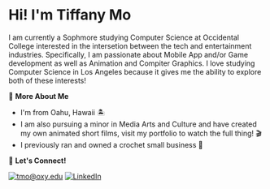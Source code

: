 # Hi! I'm Tiffany Mo

I am currently a Sophmore studying Computer Science at Occidental College interested in the intersetion between the tech and entertainment industries. Specifically, I am passionate about Mobile App and/or Game development as well as Animation and Compiter Graphics. I love studying Computer Science in Los Angeles because it gives me the ability to explore both of these interests!

👾 **More About Me**
- I'm from Oahu, Hawaii 🏝️
- I am also pursuing a minor in Media Arts and Culture and have created my own animated short films, visit my portfolio to watch the full thing! 🎬
- I previously ran and owned a crochet small business 🧶

🤝 **Let's Connect!**

<a href="mailto:tmo@oxy.edu">![tmo@oxy.edu](https://img.shields.io/badge/Gmail-D14836?style=for-the-badge&logo=gmail&logoColor=white)</a> <a href="https://www.linkedin.com/in/tiffany-mo-009426237/">![LinkedIn](https://img.shields.io/badge/LinkedIn-0077B5?style=for-the-badge&logo=linkedin&logoColor=white)</a>
  
